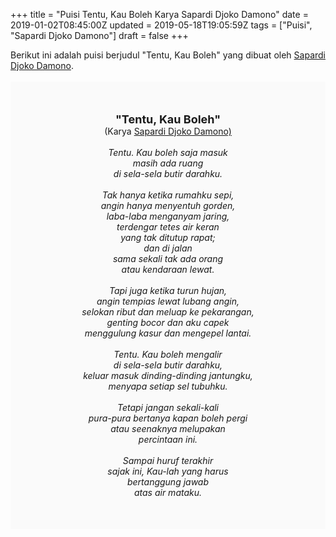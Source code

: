 +++
title = "Puisi Tentu, Kau Boleh Karya Sapardi Djoko Damono"
date = 2019-01-02T08:45:00Z
updated = 2019-05-18T19:05:59Z
tags = ["Puisi", "Sapardi Djoko Damono"]
draft = false
+++

<div dir="ltr" style="text-align: left;" trbidi="on"><div style="text-align: justify;">Berikut ini adalah puisi berjudul "Tentu, Kau Boleh" yang dibuat oleh <a href="https://ensiklopedia.kemdikbud.go.id/sastra/artikel/Sapardi_Djoko_Damono" target="_blank">Sapardi Djoko Damono</a>. </div><br /><div style="background: #FAFAFA; font-size: 14px; height: auto; margin: 0 auto; padding: 50px; text-align: center; width: auto;"><span style="font-size: 18px;"><b>"Tentu, Kau Boleh"</b></span><br />(Karya <a href="https://www.sekata.web.id/tags/sapardi-djoko-damono" target="_blank">Sapardi Djoko Damono)</a> <br /><br /><i>Tentu. Kau boleh saja masuk<br />masih ada ruang<br />di sela-sela butir darahku.<br /><br />Tak hanya ketika rumahku sepi,<br />angin hanya menyentuh gorden,<br />laba-laba menganyam jaring,<br />terdengar tetes air keran<br />yang tak ditutup rapat;<br />dan di jalan<br />sama sekali tak ada orang<br />atau kendaraan lewat.<br /><br />Tapi juga ketika turun hujan,<br />angin tempias lewat lubang angin,<br />selokan ribut dan meluap ke pekarangan,<br />genting bocor dan aku capek<br />menggulung kasur dan mengepel lantai.<br /><br />Tentu. Kau boleh mengalir<br />di sela-sela butir darahku,<br />keluar masuk dinding-dinding jantungku,<br />menyapa setiap sel tubuhku.<br /><br />Tetapi jangan sekali-kali<br />pura-pura bertanya kapan boleh pergi<br />atau seenaknya melupakan<br />percintaan ini.<br /><br />Sampai huruf terakhir<br />sajak ini, Kau-lah yang harus<br />bertanggung jawab<br />atas air mataku.</i> </div></div>
